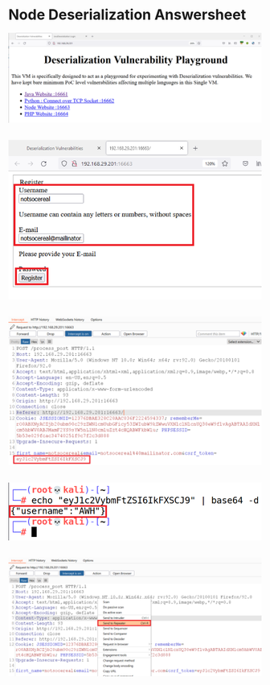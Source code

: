 # Node Deserialization Answersheet

![Usage](1.png)
<br /> <br />

![Usage](2.png)
<br /> <br />

![Usage](3.png)
<br /> <br />

![Usage](4.png)
<br /> <br />

![Usage](5.png)
<br /> <br />